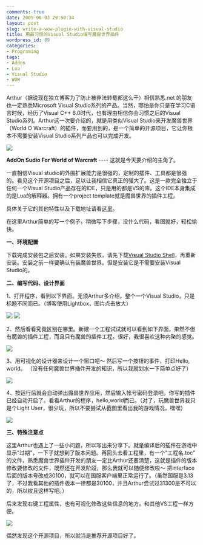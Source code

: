 ```yaml
---
comments: true
date: 2009-08-03 20:50:34
layout: post
slug: write-a-wow-plugin-with-visual-studio
title: 用最习惯的Visual Studio编写魔兽世界插件
wordpress_id: 89
categories:
- Programing
tags:
- Addon
- Lua
- Visual Studio
- WOW
---
```


Arthur（据说现在独立博客为了防止被非法转载都这么干）相信熟悉.net 的朋友也一定熟悉Microsoft Visual Studio系列的产品。当然，哪怕是你只是在学习C语言时候，经历了Visual C++ 6.0时代，也有理由相信你会习惯之后的Visual Studio系列。Arthur这一次要介绍的，就是用类似Visual Studio来开发魔兽世界（World O Warcraft）的插件，而要用到的，是一个简单的开源项目，它让你根本不需要安装Visual Studio系列产品也可以完成开发。




[     ![](/upload/AddOnStudioBanner.jpg)](/upload/AddOnStudioBanner.jpg)




**AddOn Sudio For World of Warcraft** ---- 这就是今天要介绍的主角了。




一直相信Visual studio的外围扩展能力是很强的，定制的插件、工具都是很强的。看见这个开源项目之后，足以让我相信它真正的强大了。这是一款完全独立于任何一个Visual Studio产品存在的IDE，只是用的都是VS的库。这个IDE本身集成的是Lua的解释器。拥有一个project template就是魔兽世界的插件工程。




具体关于它的其他特性以及下载地址请看[这里](http://addonstudio.codeplex.com/)。




在这里Arthur简单的写一个例子，稍微写下步骤，没什么代码，看图就好，轻松愉快。




**一、环境配置**




下载完成安装包之后安装。如果安装失败，请先下载[Visual Studio Shell](http://mschnlnine.vo.llnwd.net/d1/coding4fun/AddOnStudio/VSShell90SP1/vs_shell_isolated.enu.exe)，再重新安装。安装之前一样要确认有装魔兽世界。但是安装它是不需要安装Visual Studio的。







**二、编写代码、设计界面**




1、打开程序，看到以下界面。无须Arthur多介绍，整个一个Visual Studio，只是标题不同而已。（博客使用Lightbox，图片点击放大）




[     ![](/upload/2009-08-03_AddonForWOW.JPG)](/upload/2009-08-03_AddonForWOW.JPG)     [     ![](/upload/2009-08-03_AddonForWOW_UI.JPG)](/upload/2009-08-03_AddonForWOW_UI.JPG)




2、然后看看究竟区别在哪里。新建一个工程试试就可以看到如下界面，果然不但有魔兽的插件工程，而且只有魔兽的插件工程。很好，我很喜欢这种内聚的感觉。




[     ![](/upload/2009-08-03_AddonForWOW_NewProject.JPG)](/upload/2009-08-03_AddonForWOW_NewProject.JPG)




3、用可视化的设计器来设计一个窗口吧～ 然后写一个按钮的事件，打印Hello, world。 （没有任何魔兽世界插件开发的知识，所以我就划水一下简单点好了）




[     ![](/upload/2009-08-03_AddonForWOW_AllProjectInterface.JPG)](/upload/2009-08-03_AddonForWOW_AllProjectInterface.JPG)




4、按运行后就会自动弹出魔兽世界应用，然后输入帐号密码登录吧，你写的插件已经自动开启了。看看Arthur的程序，hello,world而已。（对了，玩魔兽世界我只是个Light User，很少玩，所以不要尝试从截图里看出我的游戏情况，嘿嘿）




[     ![](/upload/2009-08-03_AddonForWOW_Runtime.JPG)](/upload/2009-08-03_AddonForWOW_Runtime.JPG)







**三、特殊注意点**




这里Arthur也遇上了一些小问题，所以写出来分享下。就是编译后的插件在游戏中显示"过期"，一下子就想到了版本问题。再回头去看工程里，有一个"工程名.toc" 的文件，熟悉魔兽世界插件开发的朋友一定比Arthur还要清楚，这就是插件的版本修改要修改的文件，既然还在开发阶段，那么我就可以随便修改啦～ 把interface后面的版本号改成30100，就可以在国服客户端里正常运行了。（虽然国服是3.13了，不过我看其他的插件版本一律都是30100，并且Arthur尝试过31300是不可以的，所以权且这样写吧。）




后来发现右键工程属性，也有可视化修改这些信息的地方。和其他VS工程一样方便。




[     ![](/upload/2009-08-03_AddonForWOW_Property.JPG)](/upload/2009-08-03_AddonForWOW_Property.JPG)







偶然发现这个开源项目，所以就当是推荐开源项目好了。
